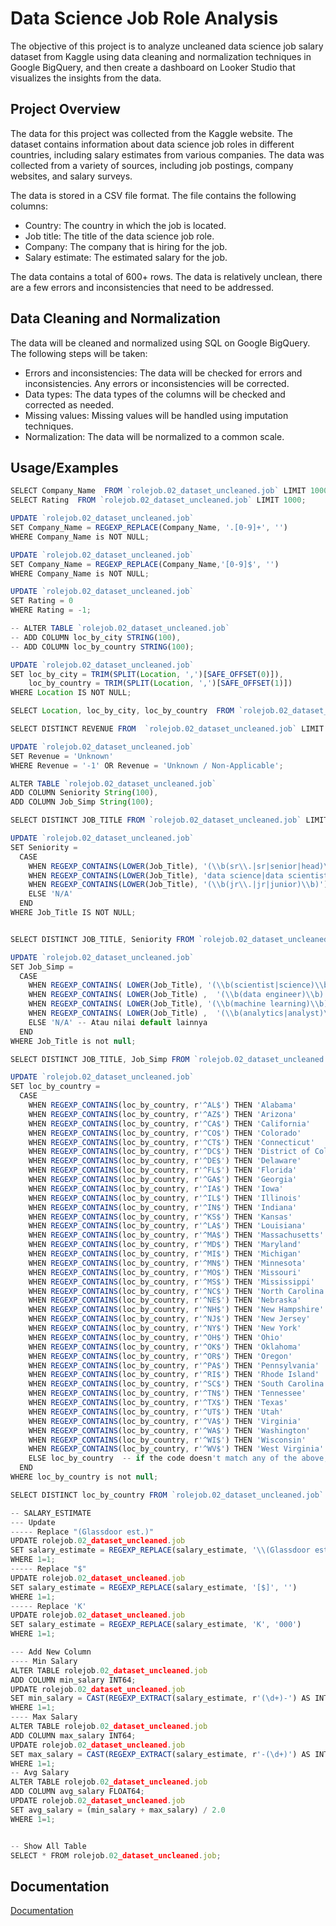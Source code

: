 
# Data Science Job Role Analysis

The objective of this project is to analyze uncleaned data science job salary dataset from Kaggle using data cleaning and normalization techniques in Google BigQuery, and then create a dashboard on Looker Studio that visualizes the insights from the data.

## Project Overview

The data for this project was collected from the Kaggle website. The dataset contains information about data science job roles in different countries, including salary estimates from various companies. The data was collected from a variety of sources, including job postings, company websites, and salary surveys.

The data is stored in a CSV file format. The file contains the following columns:

* Country: The country in which the job is located.
* Job title: The title of the data science job role.
* Company: The company that is hiring for the job.
* Salary estimate: The estimated salary for the job.

The data contains a total of 600+ rows. The data is relatively unclean, there are a few errors and inconsistencies that need to be addressed.

## Data Cleaning and Normalization
The data will be cleaned and normalized using SQL on Google BigQuery. The following steps will be taken:

* Errors and inconsistencies: The data will be checked for errors and inconsistencies. Any errors or inconsistencies will be corrected.
* Data types: The data types of the columns will be checked and corrected as needed.
* Missing values: Missing values will be handled using imputation techniques.
* Normalization: The data will be normalized to a common scale.
## Usage/Examples

```javascript
SELECT Company_Name  FROM `rolejob.02_dataset_uncleaned.job` LIMIT 1000;
SELECT Rating  FROM `rolejob.02_dataset_uncleaned.job` LIMIT 1000;

UPDATE `rolejob.02_dataset_uncleaned.job`
SET Company_Name = REGEXP_REPLACE(Company_Name, '.[0-9]+', '')
WHERE Company_Name is NOT NULL;

UPDATE `rolejob.02_dataset_uncleaned.job`
SET Company_Name = REGEXP_REPLACE(Company_Name,'[0-9]$', '')
WHERE Company_Name is NOT NULL;

UPDATE `rolejob.02_dataset_uncleaned.job`
SET Rating = 0
WHERE Rating = -1;

-- ALTER TABLE `rolejob.02_dataset_uncleaned.job`
-- ADD COLUMN loc_by_city STRING(100),
-- ADD COLUMN loc_by_country STRING(100);

UPDATE `rolejob.02_dataset_uncleaned.job`
SET loc_by_city = TRIM(SPLIT(Location, ',')[SAFE_OFFSET(0)]),
    loc_by_country = TRIM(SPLIT(Location, ',')[SAFE_OFFSET(1)])
WHERE Location IS NOT NULL;

SELECT Location, loc_by_city, loc_by_country  FROM `rolejob.02_dataset_uncleaned.job` LIMIT 1000;

SELECT DISTINCT REVENUE FROM  `rolejob.02_dataset_uncleaned.job` LIMIT 1000;

UPDATE `rolejob.02_dataset_uncleaned.job`
SET Revenue = 'Unknown'
WHERE Revenue = '-1' OR Revenue = 'Unknown / Non-Applicable';

ALTER TABLE `rolejob.02_dataset_uncleaned.job`
ADD COLUMN Seniority String(100),
ADD COLUMN Job_Simp String(100);

SELECT DISTINCT JOB_TITLE FROM `rolejob.02_dataset_uncleaned.job` LIMIT 1000;

UPDATE `rolejob.02_dataset_uncleaned.job` 
SET Seniority = 
  CASE 
    WHEN REGEXP_CONTAINS(LOWER(Job_Title), '(\\b(sr\\.|sr|senior|head)\\b)') THEN 'Senior DS'
    WHEN REGEXP_CONTAINS(LOWER(Job_Title), 'data science|data scientist|data analyst|machine learning engineer') THEN 'DS'
    WHEN REGEXP_CONTAINS(LOWER(Job_Title), '(\\b(jr\\.|jr|junior)\\b)') THEN 'Junior DS'
    ELSE 'N/A'
  END
WHERE Job_Title IS NOT NULL;


SELECT DISTINCT JOB_TITLE, Seniority FROM `rolejob.02_dataset_uncleaned.job` LIMIT 1000;

UPDATE `rolejob.02_dataset_uncleaned.job` 
SET Job_Simp = 
  CASE 
    WHEN REGEXP_CONTAINS( LOWER(Job_Title), '(\\b(scientist|science)\\b)') THEN 'Data Scientist'
    WHEN REGEXP_CONTAINS( LOWER(Job_Title) ,  '(\\b(data engineer)\\b)') THEN 'Data Engineer'
    WHEN REGEXP_CONTAINS( LOWER(Job_Title), '(\\b(machine learning)\\b)') THEN 'Machine Learning Engineer'
    WHEN REGEXP_CONTAINS( LOWER(Job_Title) ,  '(\\b(analytics|analyst)\\b)') THEN 'Data Analyst'
    ELSE 'N/A' -- Atau nilai default lainnya
  END
WHERE Job_Title is not null;

SELECT DISTINCT JOB_TITLE, Job_Simp FROM `rolejob.02_dataset_uncleaned.job` LIMIT 1000;

UPDATE `rolejob.02_dataset_uncleaned.job` 
SET loc_by_country = 
  CASE
    WHEN REGEXP_CONTAINS(loc_by_country, r'^AL$') THEN 'Alabama'
    WHEN REGEXP_CONTAINS(loc_by_country, r'^AZ$') THEN 'Arizona'
    WHEN REGEXP_CONTAINS(loc_by_country, r'^CA$') THEN 'California'
    WHEN REGEXP_CONTAINS(loc_by_country, r'^CO$') THEN 'Colorado'
    WHEN REGEXP_CONTAINS(loc_by_country, r'^CT$') THEN 'Connecticut'
    WHEN REGEXP_CONTAINS(loc_by_country, r'^DC$') THEN 'District of Columbia'
    WHEN REGEXP_CONTAINS(loc_by_country, r'^DE$') THEN 'Delaware'
    WHEN REGEXP_CONTAINS(loc_by_country, r'^FL$') THEN 'Florida'
    WHEN REGEXP_CONTAINS(loc_by_country, r'^GA$') THEN 'Georgia'
    WHEN REGEXP_CONTAINS(loc_by_country, r'^IA$') THEN 'Iowa'
    WHEN REGEXP_CONTAINS(loc_by_country, r'^IL$') THEN 'Illinois'
    WHEN REGEXP_CONTAINS(loc_by_country, r'^IN$') THEN 'Indiana'
    WHEN REGEXP_CONTAINS(loc_by_country, r'^KS$') THEN 'Kansas'
    WHEN REGEXP_CONTAINS(loc_by_country, r'^LA$') THEN 'Louisiana'
    WHEN REGEXP_CONTAINS(loc_by_country, r'^MA$') THEN 'Massachusetts'
    WHEN REGEXP_CONTAINS(loc_by_country, r'^MD$') THEN 'Maryland'
    WHEN REGEXP_CONTAINS(loc_by_country, r'^MI$') THEN 'Michigan'
    WHEN REGEXP_CONTAINS(loc_by_country, r'^MN$') THEN 'Minnesota'
    WHEN REGEXP_CONTAINS(loc_by_country, r'^MO$') THEN 'Missouri'
    WHEN REGEXP_CONTAINS(loc_by_country, r'^MS$') THEN 'Mississippi'
    WHEN REGEXP_CONTAINS(loc_by_country, r'^NC$') THEN 'North Carolina'
    WHEN REGEXP_CONTAINS(loc_by_country, r'^NE$') THEN 'Nebraska'
    WHEN REGEXP_CONTAINS(loc_by_country, r'^NH$') THEN 'New Hampshire'
    WHEN REGEXP_CONTAINS(loc_by_country, r'^NJ$') THEN 'New Jersey'
    WHEN REGEXP_CONTAINS(loc_by_country, r'^NY$') THEN 'New York'
    WHEN REGEXP_CONTAINS(loc_by_country, r'^OH$') THEN 'Ohio'
    WHEN REGEXP_CONTAINS(loc_by_country, r'^OK$') THEN 'Oklahoma'
    WHEN REGEXP_CONTAINS(loc_by_country, r'^OR$') THEN 'Oregon'
    WHEN REGEXP_CONTAINS(loc_by_country, r'^PA$') THEN 'Pennsylvania'
    WHEN REGEXP_CONTAINS(loc_by_country, r'^RI$') THEN 'Rhode Island'
    WHEN REGEXP_CONTAINS(loc_by_country, r'^SC$') THEN 'South Carolina'
    WHEN REGEXP_CONTAINS(loc_by_country, r'^TN$') THEN 'Tennessee'
    WHEN REGEXP_CONTAINS(loc_by_country, r'^TX$') THEN 'Texas'
    WHEN REGEXP_CONTAINS(loc_by_country, r'^UT$') THEN 'Utah'
    WHEN REGEXP_CONTAINS(loc_by_country, r'^VA$') THEN 'Virginia'
    WHEN REGEXP_CONTAINS(loc_by_country, r'^WA$') THEN 'Washington'
    WHEN REGEXP_CONTAINS(loc_by_country, r'^WI$') THEN 'Wisconsin'
    WHEN REGEXP_CONTAINS(loc_by_country, r'^WV$') THEN 'West Virginia'
    ELSE loc_by_country  -- if the code doesn't match any of the above, keep it as is
  END
WHERE loc_by_country is not null;

SELECT DISTINCT loc_by_country FROM `rolejob.02_dataset_uncleaned.job` LIMIT 1000;

-- SALARY_ESTIMATE
--- Update 
----- Replace "(Glassdoor est.)"
UPDATE rolejob.02_dataset_uncleaned.job
SET salary_estimate = REGEXP_REPLACE(salary_estimate, '\\(Glassdoor est.\\)', '')
WHERE 1=1;
----- Replace "$" 
UPDATE rolejob.02_dataset_uncleaned.job
SET salary_estimate = REGEXP_REPLACE(salary_estimate, '[$]', '')
WHERE 1=1;
----- Replace 'K' 
UPDATE rolejob.02_dataset_uncleaned.job
SET salary_estimate = REGEXP_REPLACE(salary_estimate, 'K', '000')
WHERE 1=1;

--- Add New Column
---- Min Salary
ALTER TABLE rolejob.02_dataset_uncleaned.job
ADD COLUMN min_salary INT64;
UPDATE rolejob.02_dataset_uncleaned.job
SET min_salary = CAST(REGEXP_EXTRACT(salary_estimate, r'(\d+)-') AS INT64)
WHERE 1=1;
---- Max Salary
ALTER TABLE rolejob.02_dataset_uncleaned.job
ADD COLUMN max_salary INT64;
UPDATE rolejob.02_dataset_uncleaned.job
SET max_salary = CAST(REGEXP_EXTRACT(salary_estimate, r'-(\d+)') AS INT64)
WHERE 1=1;
-- Avg Salary
ALTER TABLE rolejob.02_dataset_uncleaned.job
ADD COLUMN avg_salary FLOAT64;
UPDATE rolejob.02_dataset_uncleaned.job
SET avg_salary = (min_salary + max_salary) / 2.0
WHERE 1=1;


-- Show All Table
SELECT * FROM rolejob.02_dataset_uncleaned.job;
```


## Documentation

[Documentation](Data-Analyst/Image)

